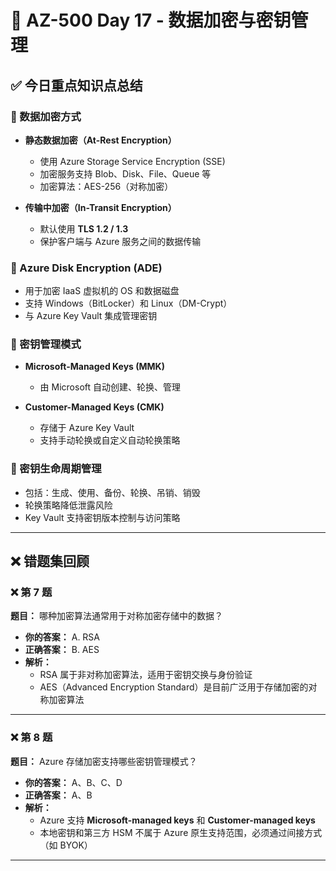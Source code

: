 # 📘 AZ-500 Day 17 - 数据加密与密钥管理

## ✅ 今日重点知识点总结

### 🔐 数据加密方式
- **静态数据加密（At-Rest Encryption）**
  - 使用 Azure Storage Service Encryption (SSE)
  - 加密服务支持 Blob、Disk、File、Queue 等
  - 加密算法：AES-256（对称加密）

- **传输中加密（In-Transit Encryption）**
  - 默认使用 **TLS 1.2 / 1.3**
  - 保护客户端与 Azure 服务之间的数据传输

### 🔐 Azure Disk Encryption (ADE)
- 用于加密 IaaS 虚拟机的 OS 和数据磁盘
- 支持 Windows（BitLocker）和 Linux（DM-Crypt）
- 与 Azure Key Vault 集成管理密钥

### 🔐 密钥管理模式
- **Microsoft-Managed Keys (MMK)**
  - 由 Microsoft 自动创建、轮换、管理

- **Customer-Managed Keys (CMK)**
  - 存储于 Azure Key Vault
  - 支持手动轮换或自定义自动轮换策略

### 🔐 密钥生命周期管理
- 包括：生成、使用、备份、轮换、吊销、销毁
- 轮换策略降低泄露风险
- Key Vault 支持密钥版本控制与访问策略

---

## ❌ 错题集回顾

### ❌ 第 7 题  
**题目：** 哪种加密算法通常用于对称加密存储中的数据？  
- **你的答案：** A. RSA  
- **正确答案：** B. AES  
- **解析：**  
  - RSA 属于非对称加密算法，适用于密钥交换与身份验证  
  - AES（Advanced Encryption Standard）是目前广泛用于存储加密的对称加密算法

---

### ❌ 第 8 题  
**题目：** Azure 存储加密支持哪些密钥管理模式？  
- **你的答案：** A、B、C、D  
- **正确答案：** A、B  
- **解析：**  
  - Azure 支持 **Microsoft-managed keys** 和 **Customer-managed keys**  
  - 本地密钥和第三方 HSM 不属于 Azure 原生支持范围，必须通过间接方式（如 BYOK）

---

